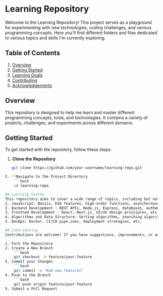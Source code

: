 # Learning Repository

Welcome to the Learning Repository! This project serves as a playground for experimenting with new technologies, coding challenges, and various programming concepts. Here you'll find different folders and files dedicated to various topics and skills I'm currently exploring.

## Table of Contents

1. [Overview](#overview)
2. [Getting Started](#getting-started)
3. [Learning Goals](#learning-goals)
4. [Contributing](#contributing)
5. [Acknowledgements](#acknowledgements)

## Overview

This repository is designed to help me learn and master different programming concepts, tools, and technologies. It contains a variety of projects, challenges, and experiments across different domains.

## Getting Started

To get started with the repository, follow these steps:

1. **Clone the Repository**

```bash
   git clone https://github.com/your-username/learning-repo.git

2. **Navigate to the Project Directory
    ```bash
    cd learning-repo

## Learning Goalds
This repository aims to cover a wide range of topics, including but not limited to:
1. JavaScript: Basics, ES6 features, high-order functions, asynchornous programming, etc.
2. Backend Development : REST APIs, Node.js, Express, databases, authentication, etc.
3. Frontned Development : React, Next.js, UI/UX design principles, etc.
4. Algorithms and Data Structure: Sorting algorithms, searching algorithms, data structure implementations, etc.
5. DevOps: Docker, CI/CD pipe.ines, deployment strategies, etc.

## Contributing
Contributions are welcome! If you have suggestions, improvements, or additioinal resources, please fork the repository  and submit a pull request. For significant changes, open an issue to discuss before proceeding.

1. Fork the Repository
2. Create a New Branch
    ```bash
    git checkout -b feature/your-feature
3. Commit your Changes
    ```bash
    git commit -m "Add new features"
4. Push to the Branch
    ```bash
    git push origin feature/your-feature
5. Submit a Pull Request
